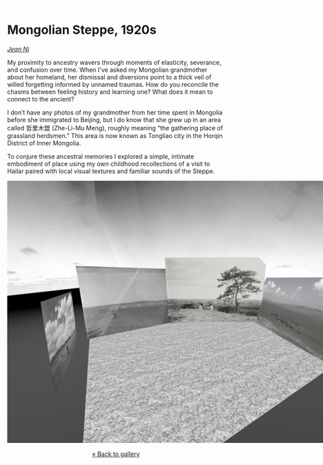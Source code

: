 <img style="float:left;" alt="Two white-clad people by a tree in the distance across a broad round grassy hilltop, with an enormous grassy plain beyond, a herd of goats visible in the distance." src="images/empty.png" />

# Mongolian Steppe, 1920s

_[Jean Ni](https://jean-ni.space/)_

My proximity to ancestry wavers through moments of elasticity, severance, and confusion over time. When I've asked my Mongolian grandmother about her homeland, her dismissal and diversions point to a thick veil of willed forgetting informed by unnamed traumas. How do you reconcile the chasms between feeling history and learning one? What does it mean to connect to the ancient?

I don’t have any photos of my grandmother from her time spent in Mongolia before she immigrated to Beijing, but I do know that she grew up in an area called 哲里木盟 (Zhe-Li-Mu Meng), roughly meaning “the gathering place of grassland herdsmen.” This area is now known as Tongliao city in the Horqin District of Inner Mongolia. 

To conjure these ancestral memories I explored a simple, intimate embodiment of place using my own childhood recollections of a visit to Hailar paired with local visual textures and familiar sounds of the Steppe.

<img alt="The same scene from further back, showing the edges of the virtual reconstruction and the photos used to collage the scene arrayed around a grassy square." src="images/jean-ni-1.jpg" style="max-width:900px;" />

<center><p>

[&laquo; Back to gallery](#)

</p></center>

<style>

header {
  background-image: url('images/jean-ni.jpg');
}

</style>


